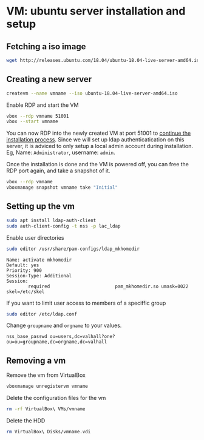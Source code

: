 VM: ubuntu server installation and setup
========================================

Fetching a iso image
--------------------

```sh
wget http://releases.ubuntu.com/18.04/ubuntu-18.04-live-server-amd64.iso
```

Creating a new server
---------------------

```sh
createvm --name vmname --iso ubuntu-18.04-live-server-amd64.iso
```

Enable RDP and start the VM
```sh
vbox --rdp vmname 51001
vbox --start vmname
```

You can now RDP into the newly created VM at port 51001 to [continue the installation process](installing-ubuntu-server.md). Since we will set up ldap authenticatication on this server, it is adviced to only setup a local admin account during installation. Eg, Name: `Administrator`, username: `admin`.

Once the installation is done and the VM is powered off, you can free the RDP port again, and take a snapshot of it.
```sh
vbox --rdp vmname
vboxmanage snapshot vmname take "Initial"
```

Setting up the vm
-----------------

```sh
sudo apt install ldap-auth-client
sudo auth-client-config -t nss -p lac_ldap
```

Enable user directories
```sh
sudo editor /usr/share/pam-configs/ldap_mkhomedir
```
```
Name: activate mkhomedir
Default: yes
Priority: 900
Session-Type: Additional
Session:
        required                        pam_mkhomedir.so umask=0022 skel=/etc/skel
```

If you want to limit user access to members of a speciffic group
```sh
sudo editor /etc/ldap.conf
```

Change `groupname` and `orgname` to your values.
```
nss_base_passwd ou=users,dc=valhall?one?ou=ou=groupname,dc=orgname,dc=valhall
```

Removing a vm
-------------

Remove the vm from VirtualBox
```sh
vboxmanage unregistervm vmname
```

Delete the configuration files for the vm
```sh
rm -rf VirtualBox\ VMs/vmname
```

Delete the HDD
```sh
rm VirtualBox\ Disks/vmname.vdi
```
